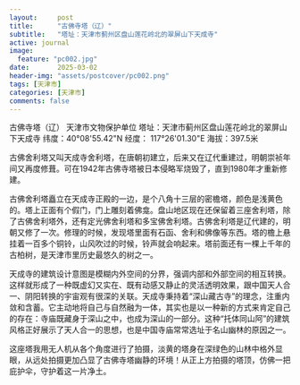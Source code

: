 ```yaml
---
layout:     post
title:      "古佛寺塔（辽）"
subtitle:   "塔址：天津市蓟州区盘山莲花岭北的翠屏山下天成寺"
active: journal
image:
  feature: "pc002.jpg"
date:       2025-03-02
header-img: "assets/postcover/pc002.png"
tags: [天津市]
categories: [天津市]
comments: false
---
```


古佛寺塔（辽）
天津市文物保护单位
塔址：天津市蓟州区盘山莲花岭北的翠屏山下天成寺
纬度：40°08'55.42"N 经度： 117°26'01.30"E 海拔：397.5米

古佛舍利塔又叫天成寺舍利塔，在唐朝初建立，后来又在辽代重建过，明朝崇祯年间又再度修葺。可在1942年古佛寺塔被日本侵略军烧毁了，直到1980年才重新修建。

古佛舍利塔矗立在天成寺正殿的一边，是个八角十三层的密檐塔，颜色是浅黄色的。塔上正面有个假门，门上雕刻着佛龛。盘山地区现在还保留着三座舍利塔，除了古佛舍利塔外，还有定光佛舍利塔和多宝佛舍利塔。古佛舍利塔是辽代建的，明朝又修了一次。修理的时候，发现塔里面有石函、舍利和佛像等东西。塔的檐上悬挂着一百多个铜铃，山风吹过的时候，铃声就会响起来。塔前面还有一棵上千年的古柏树，是天津市里历史最悠久的树之一。

天成寺的建筑设计意图是模糊内外空间的分界，强调内部和外部空间的相互转换。这样就形成了一种既虚幻又实在、既有动感又静止的灵活透明效果，跟中国天人合一、阴阳转换的宇宙观有很深的关联。天成寺秉持着“深山藏古寺”的理念，注重内敛和含蓄。它主动地将自己与自然融为一体，其实也是以一种新的方式来肯定自己的存在：寺庙既藏身于深山之中，也成为深山的一部分。这种“托体同山阿”的建筑风格正好展示了天人合一的思想，也是中国寺庙常常选址于名山幽林的原因之一。

这座塔我用无人机从各个角度进行了拍摄，淡黄的塔身在深绿色的山林中格外显眼，从远处拍摄更加凸显了古佛寺塔幽静的环境！从正上方拍摄的塔顶，仿佛一把庇护伞，守护着这一片净土。
